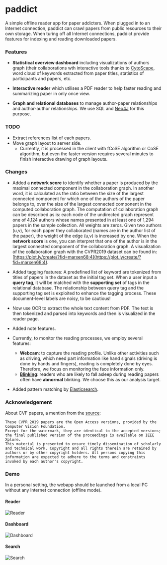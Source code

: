paddict
=====
A simple offline reader app for paper addicters. When plugged in to an Internet connection, paddict can crawl papers from public resources to their own storage. When turing off all Internet connections, paddict provide features for indexing and reading downloaded papers.

### Features

* **Statistical overview dashboard** including visualizations of authors graph (their collaborations wth interactive tools thanks to [CytoScape](http://js.cytoscape.org), word cloud of keywords extracted from paper titles, statistics of participants and papers, etc.

* **Interactive reader** which utilises a PDF reader to help faster reading and summarizing paper in only once view.

* **Graph and relational databases** to manage author-paper relationships and author-author relationships.
We use SQL and [Neo4J](https://neo4j.com/docs/cypher-manual/current/) for this purpose.

### TODO

* Extract references list of each papers.
* Move graph layout to server side.
    * Currently, it is processed in the client with fCoSE algorithm or CoSE algorithm, but even the faster version requires several minutes to finish interactive drawing of graph layouts.


### Changes

* Added a __network score__ to identify whether a paper is produced by the maximal connected component in the collaboration graph.
In another word, it is calculated as the ratio between the size of the largest connected component for which one of the authors of the paper belongs to, over the size of the largest connected component in the computed collaboration graph.
The computation of collaboration graph can be described as is: each node of the undirected graph represent one of 4,124 authors whose names presented in at least one of 1,294 papers in the sample collection.
All weights are zeros.
Given two authors (u,v), for each paper they collaborated (names are in the author list of the paper), the weight of the edge (u,v) is increased by one.
When the __network score__ is one, you can interpret that one of the author is in the largest connected component of the collaboration graph.
A visualization of the collaboration graph with the CVPR2019 dataset can be found in: [https://plot.ly/create/?fid=marxen68:4](https://plot.ly/create/?fid=marxen68:4).

* Added tagging features: A predefined list of keyword are tokenized from titles of papers in the dataset as the initial tag set. 
When a user input a **query tag**, it will be matched with the **supporting set** of tags in the relational database.
The relationship between query tag and the supporting tag set is exploited to enhance the tagging process.
These document-level labels are noisy, to be cautious!

* Now use OCR to extract the whole text content from PDF. The text is then tokenized and parsed into keywords and then is visualized in the reader page.

* Added note features.

* Currently, to monitor the reading processes, we employ several features: 

	* __Webcam__: to capture the reading profile. Unlike other activities such as driving, which need part information like hand signals (driving is done by hands and fingers), reading is completely done by eyes. Therefore, we focus on monitoring the face information only.
	* [__Blinking__](https://en.wikipedia.org/wiki/Blinking): readers who are likely to fall asleep during reading papers often have __abnormal__ blinking. We choose this as our analysis target.


* Added pattern matching by [Elasticsearch](https://www.elastic.co/products/elasticsearch).

### Acknowledgement

About CVF papers, a mention from  the [source](http://openaccess.thecvf.com/CVPR2019.py):
```
These CVPR 2019 papers are the Open Access versions, provided by the Computer Vision Foundation.
Except for the watermark, they are identical to the accepted versions; the final published version of the proceedings is available on IEEE Xplore.
This material is presented to ensure timely dissemination of scholarly and technical work. Copyright and all rights therein are retained by authors or by other copyright holders. All persons copying this information are expected to adhere to the terms and constraints invoked by each author's copyright.
```

### Demo
In a personal setting, the webapp should be launched from a local PC without any Internet connection (offline mode).

#### Reader

![Reader](./static/img/reader.png)


#### Dashboard

![Dashboard](./static/img/dashboard.png)


#### Search
![Search](./static/img/search.png)
